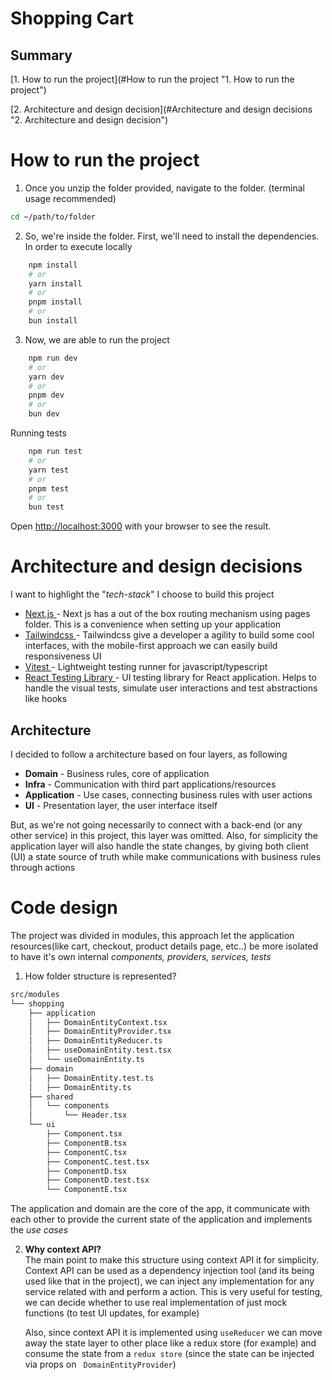 # Shopping Cart

## Summary

[1. How to run the project](#How to run the project "1. How to run the project")

[2. Architecture and design decision](#Architecture and design decisions "2. Architecture and design decision")

# How to run the project

1. Once you unzip the folder provided, navigate to the folder. (terminal usage recommended)

```bash
cd ~/path/to/folder
```

2. So, we're inside the folder. First, we'll need to install the dependencies. In order to execute locally

```bash
	npm install
	# or
	yarn install
	# or
	pnpm install
	# or
	bun install
```

3. Now, we are able to run the project

```bash
	npm run dev
	# or
	yarn dev
	# or
	pnpm dev
	# or
	bun dev
```

Running tests
```bash
	npm run test
	# or
	yarn test
	# or
	pnpm test
	# or
	bun test
```

Open [http://localhost:3000](http://localhost:3000) with your browser to see the result.

# Architecture and design decisions

I want to highlight the "_tech-stack_" I choose to build this project

- [Next.js ](https://nextjs.org/docs) - Next js has a out of the box routing mechanism using pages folder. This is a convenience when setting up your application
- [Tailwindcss ](https://tailwindcss.com/) - Tailwindcss give a developer a agility to build some cool interfaces, with the mobile-first approach we can easily build responsiveness UI
- [Vitest ](https://vitest.dev/) - Lightweight testing runner for javascript/typescript
- [React Testing Library ](https://testing-library.com/docs/) - UI testing library for React application. Helps to handle the visual tests, simulate user interactions and test abstractions like hooks

## Architecture

I decided to follow a architecture based on four layers, as following

- **Domain** - Business rules, core of application
- **Infra** - Communication with third part applications/resources
- **Application** - Use cases, connecting business rules with user actions
- **UI** - Presentation layer, the user interface itself

But, as we're not going necessarily to connect with a back-end (or any other service) in this project, this layer was omitted. Also, for simplicity the application layer will also handle the state changes, by giving both client (UI) a state source of truth while make communications with business rules through actions

# Code design

The project was divided in modules, this approach let the application resources(like cart, checkout, product details page, etc..) be more isolated to have it's own internal _components, providers, services, tests_

1. How folder structure is represented?

```bash
src/modules
└── shopping
    ├── application
    │   ├── DomainEntityContext.tsx
    │   ├── DomainEntityProvider.tsx
    │   ├── DomainEntityReducer.ts
    │   ├── useDomainEntity.test.tsx
    │   └── useDomainEntity.ts
    ├── domain
    │   ├── DomainEntity.test.ts
    │   ├── DomainEntity.ts
    ├── shared
    │   └── components
    │       └── Header.tsx
    └── ui
        ├── Component.tsx
        ├── ComponentB.tsx
        ├── ComponentC.tsx
        ├── ComponentC.test.tsx
        ├── ComponentD.tsx
        ├── ComponentD.test.tsx
        └── ComponentE.tsx
```

The application and domain are the core of the app, it communicate with each other to provide the current state of the application and implements the _use cases_  


2. **Why context API?**  
   The main point to make this structure using context API it for simplicity. Context API can be used as a dependency injection tool (and its being used like that in the project), we can inject any implementation for any service related with and perform a action. This is very useful for testing, we can decide whether to use real implementation of just mock functions (to test UI updates, for example)  

    Also, since context API it is implemented using `useReducer` we can move away the state layer to other place like a redux store (for example)
    and consume the state from a `redux store` (since the state can be injected via props on ` DomainEntityProvider`)
